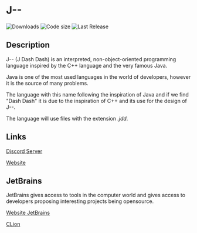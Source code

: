 # J--

![Downloads](https://img.shields.io/github/downloads/JDashDash/J--/total)
![Code size](https://img.shields.io/github/languages/code-size/JDashDash/J--)
![Last Release](https://img.shields.io/github/release/JDashDash/J--)

## Description

J-- (J Dash Dash) is an interpreted, non-object-oriented programming language inspired by the C++ language and the very famous Java.

Java is one of the most used languages in the world of developers, however it is the source of many problems.

The language with this name following the inspiration of Java and if we find "Dash Dash" it is due to the inspiration of C++ and its use for the design of J--.

The language will use files with the extension *.jdd*.

## Links

[Discord Server]()

[Website]()

## JetBrains

JetBrains gives access to tools in the computer world and gives access to developers proposing interesting projects being opensource.

[Website JetBrains](https://www.jetbrains.com/)

[CLion](https://www.jetbrains.com/clion/)